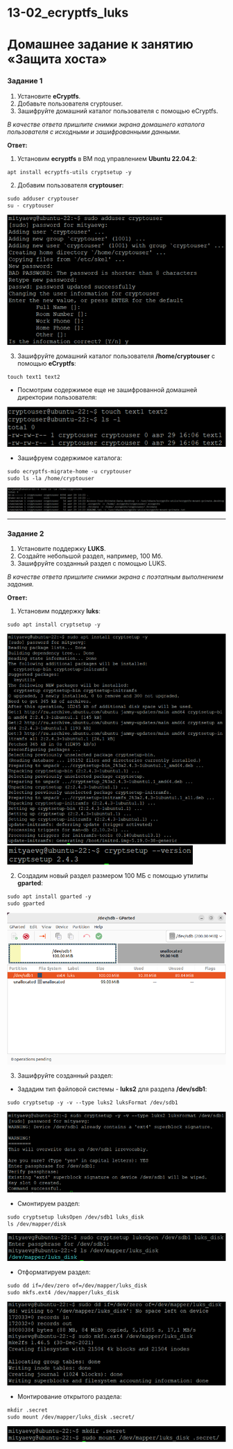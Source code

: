 # 13-02_ecryptfs_luks
# Домашнее задание к занятию  «Защита хоста»

### Задание 1

1. Установите **eCryptfs**.
2. Добавьте пользователя cryptouser.
3. Зашифруйте домашний каталог пользователя с помощью eCryptfs.

*В качестве ответа  пришлите снимки экрана домашнего каталога пользователя с исходными и зашифрованными данными.*

**Ответ:**

1. Установим **ecryptfs** в ВМ под управлением **Ubuntu 22.04.2**:
```
apt install ecryptfs-utils cryptsetup -y
```
2. Добавим пользователя **cryptouser**:
```
sudo adduser cryptouser
su - cryptouser
```
<kbd>![](img/adduser_cryptouser.png)</kbd>

3. Зашифруйте домашний каталог пользователя **/home/cryptouser** с помощью **eCryptfs**:
```
touch text1 text2
```
- Посмотрим содержимое еще не зашифрованной домашней директории пользователя:
  
<kbd>![](img/unencrypted_cryptouser_home_directory.png)</kbd>

- Зашифруем содержимое каталога:
```
sudo ecryptfs-migrate-home -u cryptouser
sudo ls -la /home/cryptouser
```
<kbd>![](img/encrypted_cryptouser_home_directory.png)</kbd>

---

### Задание 2

1. Установите поддержку **LUKS**.
2. Создайте небольшой раздел, например, 100 Мб.
3. Зашифруйте созданный раздел с помощью LUKS.

*В качестве ответа пришлите снимки экрана с поэтапным выполнением задания.*

**Ответ:**

1. Установим поддержку **luks**:
```
sudo apt install cryptsetup -y
```
<kbd>![](img/luks_support_install.png)</kbd>
<kbd>![](img/crypt_setup_version.png)</kbd>

2. Создадим новый раздел размером 100 МБ с помощью утилиты **gparted**:
```
sudo apt install gparted -y
sudo gparted
```
<kbd>![](img/luks_partion_created1.png)</kbd>

3. Зашифруйте созданный раздел:

- Зададим тип файловой системы - **luks2** для раздела **/dev/sdb1**:
```
sudo cryptsetup -y -v --type luks2 luksFormat /dev/sdb1
```
<kbd>![](img/luks_format.png)</kbd>

- Смонтируем раздел:
```
sudo cryptsetup luksOpen /dev/sdb1 luks_disk
ls /dev/mapper/disk
```
<kbd>![](img/luks_disk_mount.png)</kbd>

- Отформатируем раздел:
```
sudo dd if=/dev/zero of=/dev/mapper/luks_disk
sudo mkfs.ext4 /dev/mapper/luks_disk
```
<kbd>![](img/partition_formatting.png)</kbd>

- Монтирование открытого раздела:
```
mkdir .secret
sudo mount /dev/mapper/luks_disk .secret/
```
<kbd>![](img/open_partition_mount.png)</kbd>
